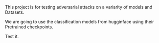 This project is for testing adversarial attacks on a variarity of models and Datasets.



We are going to use the classification models from hugginface using their Pretrained checkpoints.


Test it.




